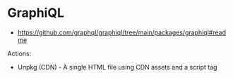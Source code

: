# GraphiQL

- https://github.com/graphql/graphiql/tree/main/packages/graphiql#readme

Actions:

- Unpkg (CDN) - A single HTML file using CDN assets and a script tag
